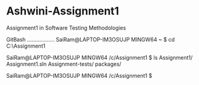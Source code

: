 # Ashwini-Assignment1
Assignment1 in Software Testing Methodologies

GitBash
..................
SaiRam@LAPTOP-IM3OSUJP MINGW64 ~
$ cd C:\Assignment1

SaiRam@LAPTOP-IM3OSUJP MINGW64 /c/Assignment1
$ ls
Assignment1/  Assignment1.sln  Assignment-tests/  packages/

SaiRam@LAPTOP-IM3OSUJP MINGW64 /c/Assignment1
$
